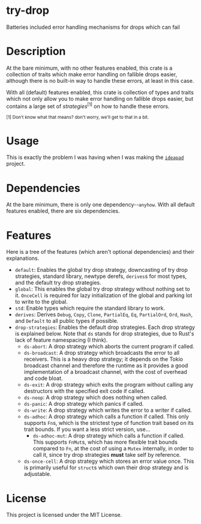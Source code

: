 # try-drop
Batteries included error handling mechanisms for drops which can fail

# Description
At the bare minimum, with no other features enabled, this crate is a collection of traits which make error handling on
fallible drops easier, although there is no built-in way to handle these errors, at least in this case.

With all (default) features enabled, this crate is collection of types and traits which not only allow you to make 
error handling on fallible drops easier, but contains a large set of *strategies*<sup>[1]</sup> on how to handle these
errors.

<sup>[1] Don't know what that means? don't worry, we'll get to that in a bit.</sup>

# Usage

This is exactly the problem I was having when I was making the [`ideapad`] project.

# Dependencies
At the bare minimum, there is only one dependency--`anyhow`. With all default features enabled, there are six 
dependencies.

# Features
Here is a tree of the features (which aren't optional dependencies) and their explanations.

  * `default`: Enables the global try drop strategy, downcasting of try drop strategies, standard library, newtype 
               derefs, `derives`s for most types, and the default try drop strategies.
  * `global`: This enables the global try drop strategy without nothing set to it. `OnceCell` is required for lazy 
              initialization of the global and parking lot to write to the global.
  * `std`: Enable types which require the standard library to work.
  * `derives`: Derives `Debug`, `Copy`, `Clone`, `PartialEq`, `Eq`, `PartialOrd`, `Ord`, `Hash`, and `Default` to all 
               public types if possible.
  * `drop-strategies`: Enables the default drop strategies. Each drop strategy is explained below. Note that `ds` stands
                      for drop strategies, due to Rust's lack of feature namespacing (I think).
    * `ds-abort`: A drop strategy which aborts the current program if called.
    * `ds-broadcast`: A drop strategy which broadcasts the error to all receivers. This is a heavy drop strategy; it 
                      depends on the Tokio broadcast channel and therefore the runtime as it provides a good 
                      implementation of a broadcast channel, with the cost of overhead and code bloat.
    * `ds-exit`: A drop strategy which exits the program without calling any destructors with the specified exit code if 
                 called.
    * `ds-noop`: A drop strategy which does nothing when called.
    * `ds-panic`: A drop strategy which panics if called.
    * `ds-write`: A drop strategy which writes the error to a writer if called.
    * `ds-adhoc`: A drop strategy which calls a function if called. This only supports `Fn`s, which is the strictest 
                  type of function trait based on its trait bounds. If you want a less strict version, use...
      * `ds-adhoc-mut`: A drop strategy which calls a function if called. This supports `FnMut`s, which has more 
                        flexible trait bounds compared to `Fn`, at the cost of using a `Mutex` internally, in order to
                        call it, since try drop strategies **must** take self by reference.
    * `ds-once-cell`: A drop strategy which stores an error value once. This is primarily useful for `struct`s which own
                      their drop strategy and is adjustable.

# License
This project is licensed under the MIT License.

[`ideapad`]: https://github.com/ALinuxPerson/ideapad